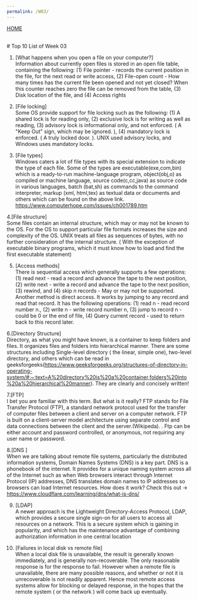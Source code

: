 ```yaml
---
permalink: /W03/
---
```

[HOME](../)

<br>
# Top 10 List of Week 03

1. [What happens when you open a file on your computer?]<br>
Information about currently open files is stored in an open file table, containing the following: (1) File pointer - records the current position in the file, for the next read or write access, (2) File-open count - How many times has the current file been opened and not yet closed? When this counter reaches zero the file can be removed from the table, (3) Disk location of the file, and (4) Access rights

2. [File locking]<br>
Some OS provide support for file locking such as the following: (1) A shared lock is for reading only, (2) exclusive lock is for writing as well as reading, (3) advisory lock is informational only, and not enforced. ( A "Keep Out" sign, which may be ignored. ), (4) mandatory lock is enforced. ( A truly locked door. ).
UNIX used advisory locks, and Windows uses mandatory locks.

3. [File types]<br>
Windows caters a lot of file types with its special extension to indicate the type of each file. Some of the types are executable(exe,com,bin) which is a  ready-to-run machine-language program, object(obj,o) as compiled or machine language, source code(c,cc,java) as source code in various languages, batch (bat,sh) as commands to the command interpreter, markup (xml, html,tex) as textual data or documents and others which can be found on the above link. https://www.computerhope.com/issues/ch001789.htm

4.[File structure]<br>
Some files contain an internal structure, which may or may not be known to the OS. For the OS to support particular file formats increases the size and complexity of the OS. UNIX treats all files as sequences of bytes, with no further consideration of the internal structure. ( With the exception of executable binary programs, which it must know how to load and find the first executable statement)

5. [Access methods]<br>
 There is sequential access which generally supports a few operations: (1) read next - read a record and advance the tape to the next position,(2) write next - write a record and advance the tape to the next position, (3) rewind, and (4) skip n records - May or may not be supported.
Another method is direct access. It works by jumping to any record and read that record. It has the following operations: (1) read n - read record number n., (2) write n - write record number n, (3) jump to record n - could be 0 or the end of file, (4) Query current record - used to return back to this record later.

6.[Directory Structure]<br>
Directory, as what you might have known, is a container to keep folders and files. It organizes files and folders into hierarchical manner. There are some structures including Single-level directory ( the linear, simple one), two-level directory, and others which can be read in geeksforgeeks(https://www.geeksforgeeks.org/structures-of-directory-in-operating-system/#:~:text=A%20directory%20is%20a%20container,folders%20into%20a%20hierarchical%20manner). They are clearly and concisely written! 

7.[FTP]<br>
I bet you are familiar with this term. But what is it really? FTP stands for File Transfer Protocol (FTP), a standard network protocol used for the transfer of computer files between a client and server on a computer network.  FTP is built on a client-server model architecture using separate control and data connections between the client and the server.(Wikipeda). . Ftp can be either account and password controlled, or anonymous, not requiring any user name or password.

8.[DNS ]<br>
When we are talking about remote file systems, particularly the distributed information systems, Domain Names Systems (DNS) is a key part. DNS is a phonebook of the internet. It provides for a unique naming system across all of the Internet such as  when Web browsers interact through Internet Protocol (IP) addresses, DNS translates domain names to IP addresses so browsers can load Internet resources. How does it work? Check this out -> https://www.cloudflare.com/learning/dns/what-is-dns/

9. [LDAP]<br>
A newer approach is the Lightweight Directory-Access Protocol, LDAP, which provides a secure single sign-on for all users to access all resources on a network. This is a secure system which is gaining in popularity, and which has the maintenance advantage of combining authorization information in one central location

10. [Failures in local disk vs remote file]<br>
When a local disk file is unavailable, the result is generally known immediately, and is generally non-recoverable. The only reasonable response is for the response to fail. However when a remote file is unavailable, there are many possible reasons, and whether or not it is unrecoverable is not readily apparent. Hence most remote access systems allow for blocking or delayed response, in the hopes that the remote system ( or the network ) will come back up eventually.
